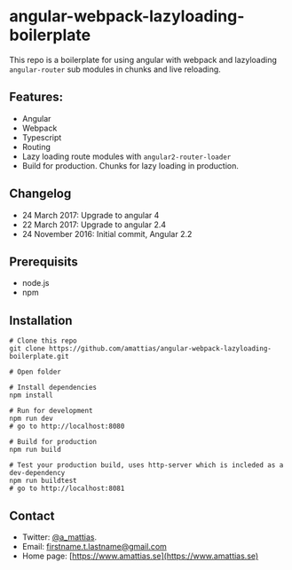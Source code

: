 # angular-webpack-lazyloading-boilerplate
This repo is a boilerplate for using angular with webpack and lazyloading `angular-router` sub modules in chunks and live reloading.

## Features:
* Angular
* Webpack
* Typescript
* Routing
* Lazy loading route modules with `angular2-router-loader`
* Build for production. Chunks for lazy loading in production.

## Changelog
* 24 March 2017: Upgrade to angular 4
* 22 March 2017: Upgrade to angular 2.4
* 24 November 2016: Initial commit, Angular 2.2

## Prerequisits
* node.js
* npm 

## Installation
```
# Clone this repo
git clone https://github.com/amattias/angular-webpack-lazyloading-boilerplate.git

# Open folder

# Install dependencies
npm install

# Run for development
npm run dev
# go to http://localhost:8080

# Build for production
npm run build

# Test your production build, uses http-server which is incleded as a dev-dependency
npm run buildtest
# go to http://localhost:8081
```

## Contact
* Twitter: [@a_mattias](https://twitter.com/a_mattias).
* Email: firstname.t.lastname@gmail.com
* Home page: [https://www.amattias.se](https://www.amattias.se)